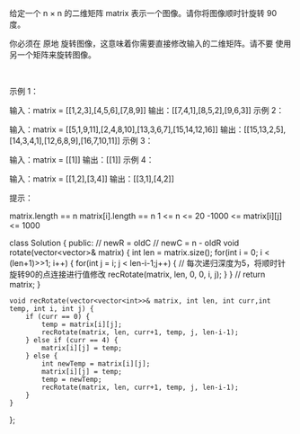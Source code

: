 给定一个 n × n 的二维矩阵 matrix 表示一个图像。请你将图像顺时针旋转 90 度。

你必须在 原地 旋转图像，这意味着你需要直接修改输入的二维矩阵。请不要 使用另一个矩阵来旋转图像。

 

示例 1：


输入：matrix = [[1,2,3],[4,5,6],[7,8,9]]
输出：[[7,4,1],[8,5,2],[9,6,3]]
示例 2：


输入：matrix = [[5,1,9,11],[2,4,8,10],[13,3,6,7],[15,14,12,16]]
输出：[[15,13,2,5],[14,3,4,1],[12,6,8,9],[16,7,10,11]]
示例 3：

输入：matrix = [[1]]
输出：[[1]]
示例 4：

输入：matrix = [[1,2],[3,4]]
输出：[[3,1],[4,2]]
 

提示：

matrix.length == n
matrix[i].length == n
1 <= n <= 20
-1000 <= matrix[i][j] <= 1000



class Solution {
public:
    // newR = oldC
    // newC = n - oldR
    void rotate(vector<vector<int>>& matrix) {
        int len = matrix.size();
        for(int i = 0; i < (len+1)>>1; i++) {
            for(int j = i; j < len-i-1;j++) {
                // 每次递归深度为5，将顺时针旋转90的点连接进行值修改
                recRotate(matrix, len, 0, 0, i, j);
            }
        }
        // return matrix;
    }

    void recRotate(vector<vector<int>>& matrix, int len, int curr,int temp, int i, int j) {
        if (curr == 0) {
            temp = matrix[i][j];
            recRotate(matrix, len, curr+1, temp, j, len-i-1);
        } else if (curr == 4) {
            matrix[i][j] = temp;
        } else {
            int newTemp = matrix[i][j];
            matrix[i][j] = temp;
            temp = newTemp;
            recRotate(matrix, len, curr+1, temp, j, len-i-1);
        }
    }
};